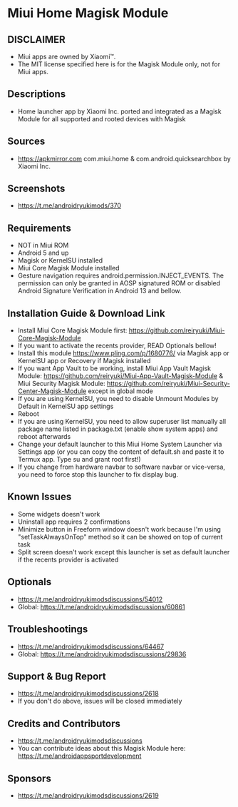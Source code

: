 # Miui Home Magisk Module

## DISCLAIMER
- Miui apps are owned by Xiaomi™.
- The MIT license specified here is for the Magisk Module only, not for Miui apps.

## Descriptions
- Home launcher app by Xiaomi Inc. ported and integrated as a Magisk Module for all supported and rooted devices with Magisk

## Sources
- https://apkmirror.com com.miui.home & com.android.quicksearchbox by Xiaomi Inc.

## Screenshots
- https://t.me/androidryukimods/370

## Requirements
- NOT in Miui ROM
- Android 5 and up
- Magisk or KernelSU installed
- Miui Core Magisk Module installed
- Gesture navigation requires android.permission.INJECT_EVENTS. The permission can only be granted in AOSP signatured ROM or disabled Android Signature Verification in Android 13 and bellow.

## Installation Guide & Download Link
- Install Miui Core Magisk Module first: https://github.com/reiryuki/Miui-Core-Magisk-Module
- If you want to activate the recents provider, READ Optionals bellow!
- Install this module https://www.pling.com/p/1680776/ via Magisk app or KernelSU app or Recovery if Magisk installed
- If you want App Vault to be working, install Miui App Vault Magisk Module: https://github.com/reiryuki/Miui-App-Vault-Magisk-Module & Miui Security Magisk Module: https://github.com/reiryuki/Miui-Security-Center-Magisk-Module except in global mode
- If you are using KernelSU, you need to disable Unmount Modules by Default in KernelSU app settings
- Reboot
- If you are using KernelSU, you need to allow superuser list manually all package name listed in package.txt (enable show system apps) and reboot afterwards
- Change your default launcher to this Miui Home System Launcher via Settings app (or you can copy the content of default.sh and paste it to Termux app. Type su and grant root first!)
- If you change from hardware navbar to software navbar or vice-versa, you need to force stop this launcher to fix display bug.

## Known Issues
- Some widgets doesn't work
- Uninstall app requires 2 confirmations
- Minimize button in Freeform window doesn't work because I'm using "setTaskAlwaysOnTop" method so it can be showed on top of current task
- Split screen doesn't work except this launcher is set as default launcher if the recents provider is activated

## Optionals
- https://t.me/androidryukimodsdiscussions/54012
- Global: https://t.me/androidryukimodsdiscussions/60861

## Troubleshootings
- https://t.me/androidryukimodsdiscussions/64467
- Global: https://t.me/androidryukimodsdiscussions/29836

## Support & Bug Report
- https://t.me/androidryukimodsdiscussions/2618
- If you don't do above, issues will be closed immediately

## Credits and Contributors
- https://t.me/androidryukimodsdiscussions
- You can contribute ideas about this Magisk Module here: https://t.me/androidappsportdevelopment

## Sponsors
- https://t.me/androidryukimodsdiscussions/2619



